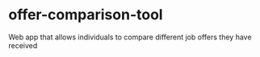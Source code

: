 # offer-comparison-tool
Web app that allows individuals to compare different job offers they have received
